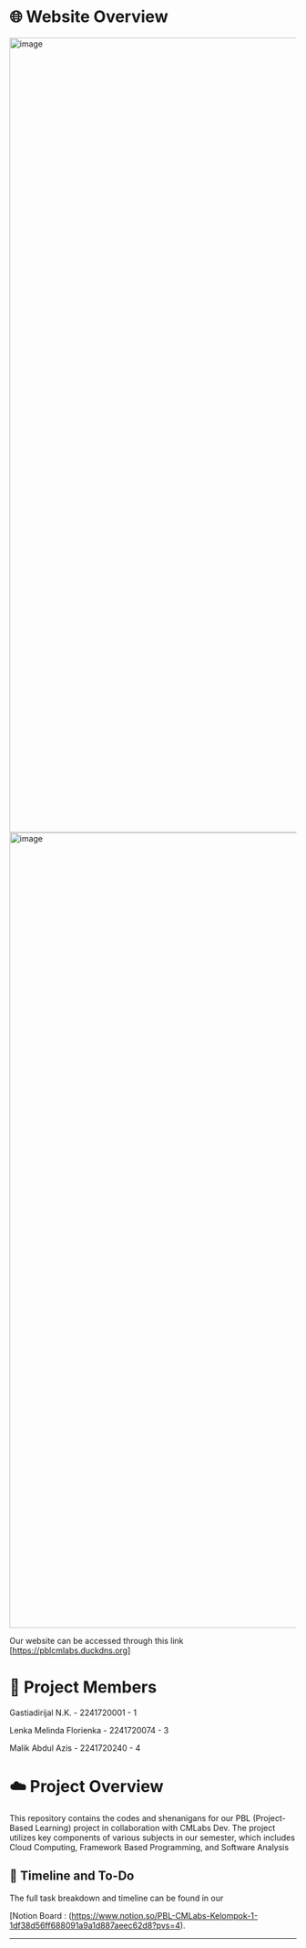 # 🌐 Website Overview

<img width="2554" height="1393" alt="image" src="https://github.com/user-attachments/assets/1f582999-16d0-4abf-93d7-845e29e12c61" />

<img width="2555" height="1394" alt="image" src="https://github.com/user-attachments/assets/86ce029b-b6fb-4415-916e-39fcc43e903f" />


Our website can be accessed through this link [https://pblcmlabs.duckdns.org]

# 👤 Project Members

Gastiadirijal N.K. - 2241720001 - 1

Lenka Melinda Florienka - 2241720074 - 3

Malik Abdul Azis - 2241720240 - 4

# ☁️ Project Overview

This repository contains the codes and shenanigans for our PBL (Project-Based Learning) project in collaboration with CMLabs Dev. The project utilizes key components of various subjects in our semester, which includes Cloud Computing, Framework Based Programming, and Software Analysis


## 📅 Timeline and To-Do

The full task breakdown and timeline can be found in our 

[Notion Board : (https://www.notion.so/PBL-CMLabs-Kelompok-1-1df38d56ff688091a9a1d887aeec62d8?pvs=4).

---

